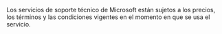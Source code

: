 Los servicios de soporte técnico de Microsoft están sujetos a los precios, los términos y las condiciones vigentes en el momento en que se usa el servicio.

<!--HONumber=Oct16_HO1-->


